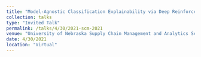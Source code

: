 ```yaml
---
title: "Model-Agnostic Classification Explainability via Deep Reinforcement Learning"
collection: talks
type: "Invited Talk"
permalink: /talks/4/30/2021-scm-2021
venue: "University of Nebraska Supply Chain Management and Analytics Seminar Series Spring 2021"
date: 4/30/2021
location: "Virtual"
---
```

